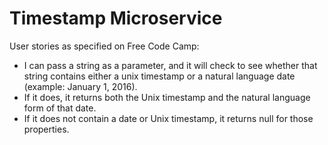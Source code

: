 # Timestamp Microservice

User stories as specified on Free Code Camp:
* I can pass a string as a parameter, and it will check to see whether that string contains either a unix timestamp or a natural language date (example: January 1, 2016).
* If it does, it returns both the Unix timestamp and the natural language form of that date.
* If it does not contain a date or Unix timestamp, it returns null for those properties.